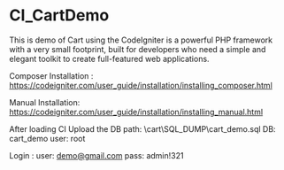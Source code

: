# CI_CartDemo


This is demo of Cart  using the CodeIgniter is a powerful PHP framework with a very small footprint,
built for developers who need a simple and elegant toolkit to create full-featured web applications.

Composer Installation : https://codeigniter.com/user_guide/installation/installing_composer.html

Manual Installation: https://codeigniter.com/user_guide/installation/installing_manual.html


After loading CI Upload the DB 
path: \cart\SQL_DUMP\cart_demo.sql
DB: cart_demo
user: root

Login :
user: demo@gmail.com
pass: admin!321
